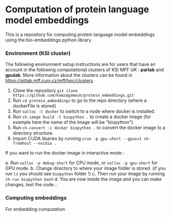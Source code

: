 # Computation of protein language model embeddings

This is a repository for computing protein language model embeddings using the bio-embeddings python library.


### Environment (KSI cluster)
The following environment setup instructions are for users that have an account in the following computational clusters of KSI MFF UK : <b>parlab</b> and <b>gpulab</b>. More information about the clusters can be found in https://gitlab.mff.cuni.cz/mff/hpc/clusters

1. Clone the repository ```git clone https://github.com/hamzagamouh/protein_embeddings.git``` 
2. Run ```cd protein_embeddings``` to go to the repo directory (where a dockerFile is stored)
3. Run ```salloc -C docker``` to switch to a node where docker is installed.
4. Run ```ch-image build -t biopython .``` to create a docker image (for example here the name of the image will be "biopython").
5. Run ```ch-convert -i docker biopython .``` to convert the docker image to a directory structure.
6. Import CUDA libaries by running ```srun -p gpu-short --gpus=1 ch-fromhost --nvidia .```

If you want to run the docker image in interactive mode :

a. Run ```salloc -p debug-short``` for CPU mode, or ```salloc -p gpu-short``` for GPU mode.
b. Change directory to where your image folder is stored. (if you run ```ls``` you should see ```biopython``` folder !)
c. Then run your image by running ```ch-run biopython bash``` 
d. You are now inside the image and you can make changes, test the code...


### Computing embeddings 
For embedding computation 



